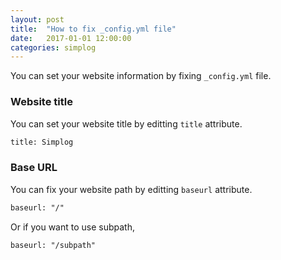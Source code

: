 ```yaml
---
layout: post
title:  "How to fix _config.yml file"
date:   2017-01-01 12:00:00
categories: simplog
---
```



You can set your website information by fixing `_config.yml` file.


### Website title

You can set your website title by editting `title` attribute.

```xml
title: Simplog
```


### Base URL

You can fix your website path by editting `baseurl` attribute.

```xml
baseurl: "/"
```

Or if you want to use subpath,

```xml
baseurl: "/subpath"
```
